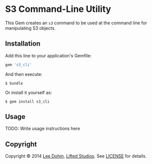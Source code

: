 # S3 Command-Line Utility

This Gem creates an `s3` command to be used at the command line for manipulating S3 objects.

## Installation

Add this line to your application's Gemfile:

```ruby
gem 's3_cli'
```

And then execute:

    $ bundle

Or install it yourself as:

    $ gem install s3_cli

## Usage

TODO: Write usage instructions here

## Copyright

Copyright &copy; 2014 [Lee Dohm](http://www.lee-dohm.com), [Lifted Studios](http://www.liftedstudios.com). See [LICENSE](https://github.com/lee-dohm/s3_cli/blob/master/LICENSE.md) for details.
